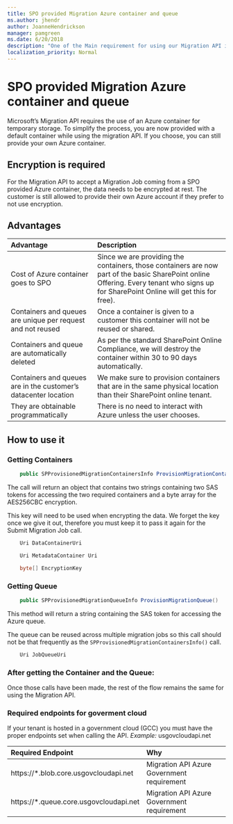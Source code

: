 ```yaml
---
title: SPO provided Migration Azure container and queue
ms.author: jhendr
author: JoanneHendrickson
manager: pamgreen
ms.date: 6/20/2018
description: "One of the Main requirement for using our Migration API is the usage of an Azure container as a temporary storage. We now provide a default container that can be used for using the migration API."
localization_priority: Normal
---
```


# SPO provided Migration Azure container and queue

Microsoft’s Migration API requires the use of an Azure container for temporary storage. To simplify the process, you are now provided with a default container while using the migration API. If you choose, you can still provide your own Azure container.

## Encryption is required

For the Migration API to accept a Migration Job coming from a SPO provided Azure container, the data needs to be encrypted at rest. The customer is still allowed to provide their own Azure account if they prefer to not use encryption.

##  Advantages

|Advantage|Description|
|:-----|:-----|
|Cost of Azure container goes to SPO|Since we are providing the containers, those containers are now part of the basic SharePoint online Offering. Every tenant who signs up for SharePoint Online will get this for free).|
|Containers and queues are unique per request and not reused|Once a container is given to a customer this container will not be reused or shared.|
|Containers and queue are automatically deleted|As per the standard SharePoint Online Compliance, we will destroy the container within 30 to 90 days automatically.|
|Containers and queues are in the customer’s datacenter location|We make sure to provision containers that are in the same physical location than their SharePoint online tenant.| 
|They are obtainable programmatically|There is no need to interact with Azure unless the user chooses.

## How to use it

### Getting Containers

```csharp
    public SPProvisionedMigrationContainersInfo ProvisionMigrationContainers()
```

The call will return an object that contains two strings containing two SAS tokens for accessing the two required containers and a byte array for the AES256CBC encryption. 

This key will need to be used when encrypting the data. We forget the key once we give it out, therefore you must keep it to pass it again for the Submit Migration Job call.

```csharp
    Uri DataContainerUri 

    Uri MetadataContainer Uri

    byte[] EncryptionKey 
```

### Getting Queue

```csharp
    public SPProvisionedMigrationQueueInfo ProvisionMigrationQueue()
```

This method will return a string containing the SAS token for accessing the Azure queue.

The queue can be reused across multiple migration jobs so this call should not be that frequently as the `SPProvisionedMigrationContainersInfo()` call.

```csharp
    Uri JobQueueUri
```

### After getting the Container and the Queue:

Once those calls have been made, the rest of the flow remains the same for using the Migration API.

### Required endpoints for goverment cloud

If your tenant is hosted in a government cloud (GCC) you must have the proper endpoints set when calling the API. 
*Example:*    usgovcloudapi.net 

|**Required Endpoint**|**Why**|
|:-----|:-----|
|https://<spam><spam>*.blob.core.usgovcloudapi.<spam><spam>net|Migration API Azure Government requirement|
|https://<spam><spam>*.queue.core.usgovcloudapi.<spam><spam>net|Migration API Azure Government requirement|   
